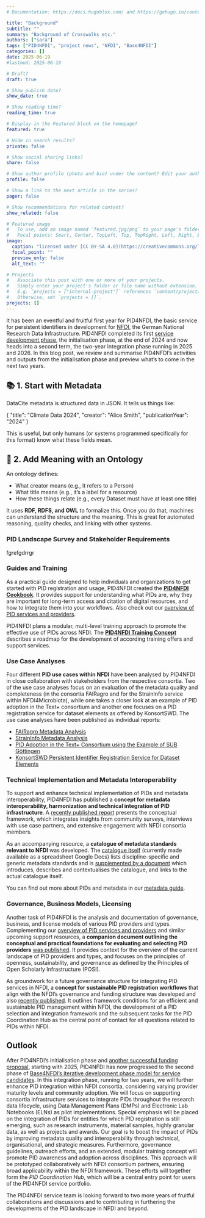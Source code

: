 ```yaml
---
# Documentation: https://docs.hugoblox.com/ and https://gohugo.io/content-management/

title: "Background"
subtitle: ""
summary: "Background of Crosswalks etc."
authors: ["sara"]
tags: ["PID4NFDI", "project news", "NFDI", "Base4NFDI"]
categories: []
date: 2025-06-19
#lastmod: 2025-06-19

# Draft?
draft: true

# Show publish date?
show_date: true

# Show reading time?
reading_time: true

# Display in the Featured block on the homepage?
featured: true

# Hide in search results?
private: false

# Show social sharing links?
share: false

# Show author profile (photo and bio) under the content? Edit your author profiles in the content/authors/ folder. Then reference their folder names with the authors front matter option above.
profile: false

# Show a link to the next article in the series?
pager: false

# Show recommendations for related content?
show_related: false

# Featured image
#   To use, add an image named `featured.jpg/png` to your page's folder.
#   Focal points: Smart, Center, TopLeft, Top, TopRight, Left, Right, BottomLeft, Bottom, BottomRight.
image:
  caption: "licensed under [CC BY-SA 4.0](https://creativecommons.org/licenses/by-sa/4.0/), reuses [work by Premeditated](https://w.wiki/CvkA)"
  focal_point: ""
  preview_only: false
  alt_text: ""

# Projects
#   Associate this post with one or more of your projects.
#   Simply enter your project's folder or file name without extension.
#   E.g. `projects = ["internal-project"]` references `content/project/deep-learning/index.md`.
#   Otherwise, set `projects = []`.
projects: []
---
```


It has been an eventful and fruitful first year for PID4NFDI, the basic service for persistent identifiers in development for [NFDI](https://www.nfdi.de/), the German National Research Data Infrastructure. PID4NFDI completed its first [service development phase](https://base4nfdi.de/process), the initialisation phase, at the end of 2024 and now heads into a second term, the two-year integration phase running in 2025 and 2026. In this blog post, we review and summarise PID4NFDI’s activities and outputs from the initialisation phase and preview what’s to come in the next two years.

<!--more-->

## 📚 1. Start with Metadata

DataCite metadata is structured data in JSON. It tells us things like:

{
  "title": "Climate Data 2024",
  "creator": "Alice Smith",
  "publicationYear": "2024"
}

This is useful, but only humans (or systems programmed specifically for this format) know what these fields mean.


## 🧠 2. Add Meaning with an Ontology

An ontology defines:

* What creator means (e.g., it refers to a Person)
* What title means (e.g., it’s a label for a resource)
* How these things relate (e.g., every Dataset must have at least one title)

It uses **RDF, RDFS, and OWL** to formalize this. Once you do that, machines can understand the structure and the meaning. This is great for automated reasoning, quality checks, and linking with other systems.

### PID Landscape Survey and Stakeholder Requirements
fgrefgdrrgr

### Guides and Training

As a practical guide designed to help individuals and organizations to get started with PID registration and usage, PID4NFDI created the [**PID4NFDI Cookbook**](https://pid4nfdi-training.readthedocs.io/en/latest/). It provides support for understanding what PIDs are, why they are important for long-term access and citation of digital resources, and how to integrate them into your workflows. Also check out our [overview of PID services and providers](../../get-pid/services-provider/).

PID4NFDI plans a modular, multi-level training approach to promote the effective use of PIDs across NFDI. The [**PID4NFDI Training Concept**](https://doi.org/10.5281/zenodo.14267399) describes a roadmap for the development of according training offers and support services.

### Use Case Analyses

Four different **PID use cases within NFDI** have been analysed by PID4NFDI in close collaboration with stakeholders from the respective consortia. Two of the use case analyses focus on an evaluation of the metadata quality and completeness (in the consortia FAIRagro and for the StrainInfo service within NFDI4Microbiota), while one takes a closer look at an example of PID adoption in the Text+ consortium and another one focuses on a PID registration service for dataset elements as offered by KonsortSWD. The use case analyses have been published as individual reports:
- [FAIRagro Metadata Analysis](https://doi.org/10.5281/zenodo.14506202)
- [StrainInfo Metadata Analysis](https://doi.org/10.5281/zenodo.14357800)
- [PID Adoption in the Text+ Consortium using the Example of SUB Göttingen](https://doi.org/10.5281/zenodo.14327691)
- [KonsortSWD Persistent Identifier Registration Service for Dataset Elements](https://doi.org/10.5281/zenodo.14327770)

### Technical Implementation and Metadata Interoperability

To support and enhance technical implementation of PIDs and metadata interoperability, PID4NFDI has published a **concept for metadata interoperability, harmonization and technical integration of PID infrastructure**. A [recently published report](https://doi.org/10.5281/zenodo.14506138) presents the conceptual framework, which integrates insights from community surveys, interviews with use case partners, and extensive engagement with NFDI consortia members.

As an accompanying resource, a **catalogue of metadata standards relevant to NFDI** was developed. The [catalogue itself](https://docs.google.com/spreadsheets/d/1mWpqGqsl_y17YI2-9XE8RFucIUy-qJtQ64bI0OvcrL0/edit?gid=103618958#gid=103618958) (currently made available as a spreadsheet Google Docs) lists discipline-specific and generic metadata standards and is [supplemented by a document](https://doi.org/10.5281/zenodo.14512768) which introduces, describes and contextualises the catalogue, and links to the actual catalogue itself.

You can find out more about PIDs and metadata in our [metadata guide](../../services/metadata-support-assessment/).

### Governance, Business Models, Licensing

Another task of PID4NFDI is the analysis and documentation of governance, business, and license models of various PID providers and types. Complementing our [overview of PID services and providers](../../get-pid/services-provider/) and similar upcoming support resources, a **companion document outlining the conceptual and practical foundations for evaluating and selecting PID providers** [was published](https://doi.org/10.5281/zenodo.14328204). It provides context for the overview of the current landscape of PID providers and types, and focuses on the principles of openness, sustainability, and governance as defined by the Principles of Open Scholarly Infrastructure (POSI).

As groundwork for a future governance structure for integrating PID services in NFDI, a **concept for sustainable PID registration workflows** that align with the NFDI’s governance and funding structure was developed and also [recently published](https://doi.org/10.5281/zenodo.14267446). It outlines framework conditions for an efficient and sustainable PID management within NFDI, the development of a PID selection and integration framework and the subsequent tasks for the PID Coordination Hub as the central point of contact for all questions related to PIDs within NFDI.

## Outlook

After PID4NFDI’s initialisation phase and [another successful funding proposal](../../blog/pid4nfdi-funding-integration-phase/), starting with 2025, PID4NFDI has now progressed to the second phase of [Base4NFDI’s iterative development phase model for service candidates](https://base4nfdi.de/process). In this integration phase, running for two years, we will further enhance PID integration within NFDI consortia, considering varying provider maturity levels and community adoption. We will focus on supporting consortia infrastructure services to integrate PIDs throughout the research data lifecycle, using Data Management Plans (DMPs) and Electronic Lab Notebooks (ELNs) as pilot implementations. Special emphasis will be placed on the integration of PIDs for entities for which PID registration is still emerging, such as research instruments, material samples, highly granular data, as well as projects and awards. Our goal is to boost the impact of PIDs by improving metadata quality and interoperability through technical, organisational, and strategic measures. Furthermore, governance guidelines, outreach efforts, and an extended, modular training concept will promote PID awareness and adoption across disciplines. This approach will be prototyped collaboratively with NFDI consortium partners, ensuring broad applicability within the NFDI framework. These efforts will together form the _PID Coordination Hub_, which will be a central entry point for users of the PID4NFDI service portfolio.

The PID4NFDI service team is looking forward to two more years of fruitful collaborations and discussions and to contributing in furthering the developments of the PID landscape in NFDI and beyond.